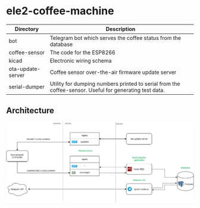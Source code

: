 # ele2-coffee-machine

| Directory         | Description                                                                                            |
|-------------------|--------------------------------------------------------------------------------------------------------|
| bot               | Telegram bot which serves the coffee status from the database                                          |
| coffee-sensor     | The code for the ESP8266                                                                               |
| kicad             | Electronic wiring schema                                                                               |
| ota-update-server | Coffee sensor over-the-air firmware update server                                                      |
| serial-dumper     | Utility for dumping numbers printed to serial from the coffee-sensor. Useful for generating test data. |

## Architecture

![](https://github.com/cxcorp/ele2-coffee-machine/raw/master/documentation/architecture-v1.png)
